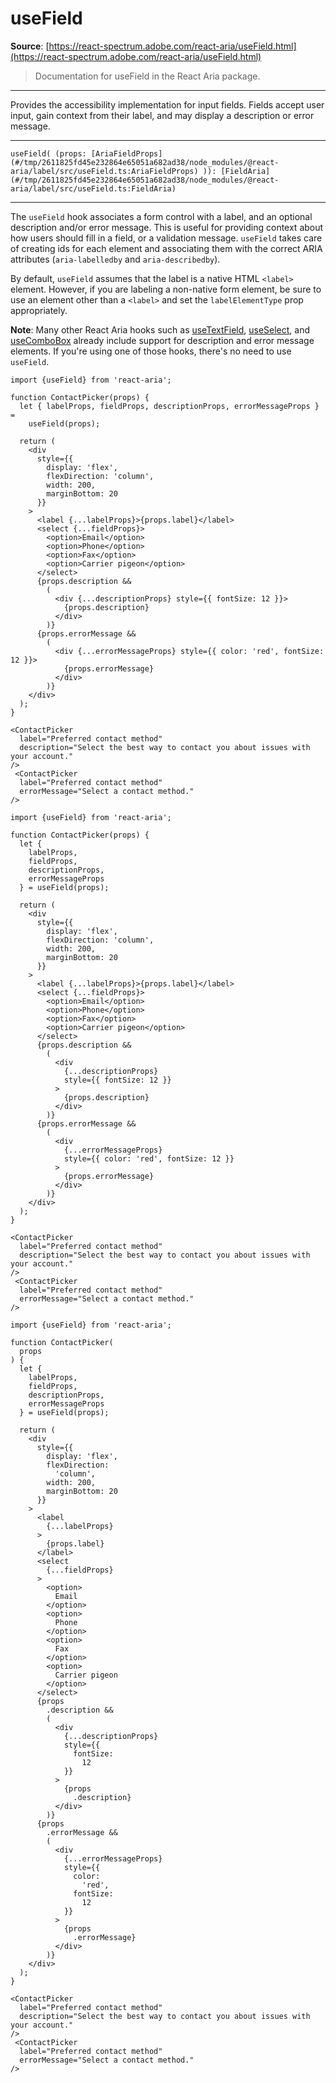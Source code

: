 # useField

**Source**: [https://react-spectrum.adobe.com/react-aria/useField.html](https://react-spectrum.adobe.com/react-aria/useField.html)

> Documentation for useField in the React Aria package.

---

Provides the accessibility implementation for input fields. Fields accept user input, gain context from their label, and may display a description or error message.

* * *

`useField( (props: [AriaFieldProps](#/tmp/2611825fd45e232864e65051a682ad38/node_modules/@react-aria/label/src/useField.ts:AriaFieldProps) )): [FieldAria](#/tmp/2611825fd45e232864e65051a682ad38/node_modules/@react-aria/label/src/useField.ts:FieldAria)`

* * *

The `useField` hook associates a form control with a label, and an optional description and/or error message. This is useful for providing context about how users should fill in a field, or a validation message. `useField` takes care of creating ids for each element and associating them with the correct ARIA attributes (`aria-labelledby` and `aria-describedby`).

By default, `useField` assumes that the label is a native HTML `<label>` element. However, if you are labeling a non-native form element, be sure to use an element other than a `<label>` and set the `labelElementType` prop appropriately.

**Note**: Many other React Aria hooks such as [useTextField](https://react-spectrum.adobe.com/react-aria/useTextField.html), [useSelect](https://react-spectrum.adobe.com/react-aria/useSelect.html), and [useComboBox](https://react-spectrum.adobe.com/react-aria/useComboBox.html) already include support for description and error message elements. If you're using one of those hooks, there's no need to use `useField`.

```
import {useField} from 'react-aria';

function ContactPicker(props) {
  let { labelProps, fieldProps, descriptionProps, errorMessageProps } =
    useField(props);

  return (
    <div
      style={{
        display: 'flex',
        flexDirection: 'column',
        width: 200,
        marginBottom: 20
      }}
    >
      <label {...labelProps}>{props.label}</label>
      <select {...fieldProps}>
        <option>Email</option>
        <option>Phone</option>
        <option>Fax</option>
        <option>Carrier pigeon</option>
      </select>
      {props.description &&
        (
          <div {...descriptionProps} style={{ fontSize: 12 }}>
            {props.description}
          </div>
        )}
      {props.errorMessage &&
        (
          <div {...errorMessageProps} style={{ color: 'red', fontSize: 12 }}>
            {props.errorMessage}
          </div>
        )}
    </div>
  );
}

<ContactPicker
  label="Preferred contact method"
  description="Select the best way to contact you about issues with your account."
/>
 <ContactPicker
  label="Preferred contact method"
  errorMessage="Select a contact method."
/>
```

```
import {useField} from 'react-aria';

function ContactPicker(props) {
  let {
    labelProps,
    fieldProps,
    descriptionProps,
    errorMessageProps
  } = useField(props);

  return (
    <div
      style={{
        display: 'flex',
        flexDirection: 'column',
        width: 200,
        marginBottom: 20
      }}
    >
      <label {...labelProps}>{props.label}</label>
      <select {...fieldProps}>
        <option>Email</option>
        <option>Phone</option>
        <option>Fax</option>
        <option>Carrier pigeon</option>
      </select>
      {props.description &&
        (
          <div
            {...descriptionProps}
            style={{ fontSize: 12 }}
          >
            {props.description}
          </div>
        )}
      {props.errorMessage &&
        (
          <div
            {...errorMessageProps}
            style={{ color: 'red', fontSize: 12 }}
          >
            {props.errorMessage}
          </div>
        )}
    </div>
  );
}

<ContactPicker
  label="Preferred contact method"
  description="Select the best way to contact you about issues with your account."
/>
 <ContactPicker
  label="Preferred contact method"
  errorMessage="Select a contact method."
/>
```

```
import {useField} from 'react-aria';

function ContactPicker(
  props
) {
  let {
    labelProps,
    fieldProps,
    descriptionProps,
    errorMessageProps
  } = useField(props);

  return (
    <div
      style={{
        display: 'flex',
        flexDirection:
          'column',
        width: 200,
        marginBottom: 20
      }}
    >
      <label
        {...labelProps}
      >
        {props.label}
      </label>
      <select
        {...fieldProps}
      >
        <option>
          Email
        </option>
        <option>
          Phone
        </option>
        <option>
          Fax
        </option>
        <option>
          Carrier pigeon
        </option>
      </select>
      {props
        .description &&
        (
          <div
            {...descriptionProps}
            style={{
              fontSize:
                12
            }}
          >
            {props
              .description}
          </div>
        )}
      {props
        .errorMessage &&
        (
          <div
            {...errorMessageProps}
            style={{
              color:
                'red',
              fontSize:
                12
            }}
          >
            {props
              .errorMessage}
          </div>
        )}
    </div>
  );
}

<ContactPicker
  label="Preferred contact method"
  description="Select the best way to contact you about issues with your account."
/>
 <ContactPicker
  label="Preferred contact method"
  errorMessage="Select a contact method."
/>
```